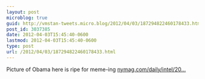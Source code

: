 ```yaml
---
layout: post
microblog: true
guid: http://vmstan-tweets.micro.blog/2012/04/03/187294822460178433.html
post_id: 3037385
date: 2012-04-03T15:45:40-0600
lastmod: 2012-04-03T15:45:40-0600
type: post
url: /2012/04/03/187294822460178433.html
---
```

Picture of Obama here is ripe for meme-ing <a href="http://nymag.com/daily/intel/2012/04/obama-frames-the-economic-choice-for-november.html">nymag.com/daily/intel/20…</a>
